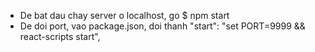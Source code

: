 - De bat dau chay server o localhost, go $ npm start
- De doi port, vao package.json, doi thanh   "start": "set PORT=9999 && react-scripts start",
